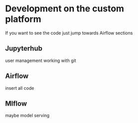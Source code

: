 
# Development on the custom platform

If you want to see the code just jump towards Airflow sections

## Jupyterhub

user management
working with git

## Airflow

insert all code

## Mlflow

maybe model serving